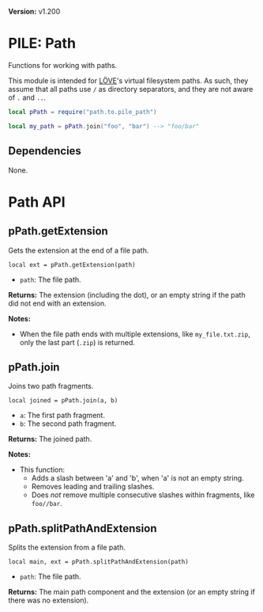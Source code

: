 **Version:** v1.200

# PILE: Path

Functions for working with paths.

This module is intended for [LÖVE](https://www.love2d.org/)'s virtual filesystem paths. As such, they assume that all paths use `/` as directory separators, and they are not aware of `.` and `..`.


```lua
local pPath = require("path.to.pile_path")

local my_path = pPath.join("foo", "bar") --> "foo/bar"
```


## Dependencies

None.


# Path API

## pPath.getExtension

Gets the extension at the end of a file path.

`local ext = pPath.getExtension(path)`

* `path`: The file path.

**Returns:** The extension (including the dot), or an empty string if the path did not end with an extension.

**Notes:**

* When the file path ends with multiple extensions, like `my_file.txt.zip`, only the last part (`.zip`) is returned.


## pPath.join

Joins two path fragments.

`local joined = pPath.join(a, b)`

* `a`: The first path fragment.
* `b`: The second path fragment.

**Returns:** The joined path.

**Notes:**

* This function:
  * Adds a slash between 'a' and 'b', when 'a' is not an empty string.
  * Removes leading and trailing slashes.
  * Does *not* remove multiple consecutive slashes within fragments, like `foo//bar`.


## pPath.splitPathAndExtension

Splits the extension from a file path.

`local main, ext = pPath.splitPathAndExtension(path)`

* `path`: The file path.

**Returns:** The main path component and the extension (or an empty string if there was no extension).
